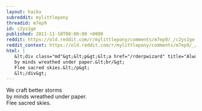 ```yaml
---
layout: haiku
subreddit: mylittlepony
threadid: m7ep9
id: c2ys1ge
published: 2011-11-10T00:00:00 +0000
reddit: https://old.reddit.com/r/mylittlepony/comments/m7ep9/_/c2ys1ge
reddit_context: https://old.reddit.com/r/mylittlepony/comments/m7ep9/_/c2ys1ge?context=3
html: |
   &lt;div class="md"&gt;&lt;p&gt;&lt;a href="/rderpwizard" title="Always Relevant / Deer War That Broke Everything / Paper Bag Princess"&gt;&lt;/a&gt; We craft better storms&lt;br/&gt;
   by minds wreathed under paper.&lt;br/&gt;
   Flee sacred skies.&lt;/p&gt;
   &lt;/div&gt;
---
```


[](/rderpwizard "Always Relevant / Deer War That Broke Everything / Paper Bag Princess") We craft better storms  
by minds wreathed under paper.  
Flee sacred skies.